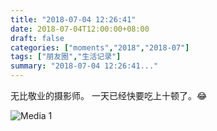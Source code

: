 ```yaml
---
title: "2018-07-04 12:26:41"
date: 2018-07-04T12:00:00+08:00
draft: false
categories: ["moments","2018","2018-07"]
tags: ["朋友圈","生活记录"]
summary: "2018-07-04 12:26:41..."
---
```


无比敬业的摄影师。
一天已经快要吃上十顿了。😂

![Media 1](/Moments/photos/2018-07-04/201807041226410.jpg)


